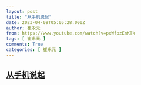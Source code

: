 ```yaml
---
layout: post
title: "从手机说起"
date: 2023-04-09T05:05:28.000Z
author: 崔永元
from: https://www.youtube.com/watch?v=pxWfpzEnKTk
tags: [ 崔永元 ]
comments: True
categories: [ 崔永元 ]
---
```

<!--1681016728000-->
[从手机说起](https://www.youtube.com/watch?v=pxWfpzEnKTk)
------

<div>

</div>
